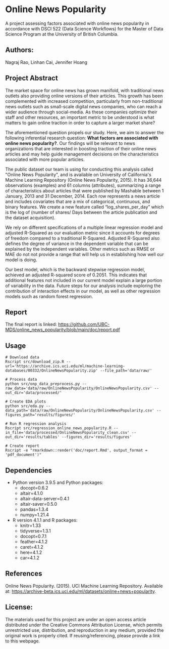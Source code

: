 # Online News Popularity

A project assessing factors associated with online news popularity in accordance with DSCI 522 (Data Science Workflows) for the Master of Data Science Program at the University of British Columbia.

## Authors: 

Nagraj Rao, Linhan Cai, Jennifer Hoang


## Project Abstract

The market space for online news has grown manifold, with traditional news outlets 
also providing online versions of their articles. This growth has been complemented 
with increased competition, particularly from non-traditional news outlets 
such as small-scale digital news companies, who can reach a wider audience through social-media. As these companies optimize their staff and other resources, an important metric to be understood is what matters to gain online traction in order to capture a larger market share? 

The aforementioned question propels our study. Here, we aim to answer the following inferential research question: **What factors are associated with online news popularity?**. 
Our findings will be relevant to news organizations that are interested in boosting traction of their online news articles and may help guide management decisions on the characteristics associated with more popular articles. 

The public dataset our team is using for conducting this analysis called "Online News Popularity", and is available on University of California's Machine Learning Repository (Online News Popularity, 2015). It has 36,644 observations (examples) and 61 columns (attributes), summarizing a range of characteristics about articles that were published by Mashable between 1 January, 2013 and 31 December, 2014. Each row represents a news article and includes covariates that are a mix of categorical, continuous, and binary features. We create a new feature called “log_shares_per_day” which is the log of (number of shares/ Days between the article publication and the dataset acquisition). 

We rely on different specifications of a multiple linear regression model and adjusted R-Squared as our evaluation metric since it accounts for degrees of freedom compared to a traditional R-Squared. Adjusted R-Squared also defines the degree of variance in the dependent variable that can be explained by the independent variables. Other metrics such as RMSE or MAE do not not provide a range that will help us in establishing how well our model is doing.  

Our best model, which is the backward stepwise regression model, achieved an adjusted R-squared score of 0.2051. This indicates that additional features not included in our current model explain a large portion of variability in the data. Future steps for our analysis include exploring the contribution of interaction effects in our model, as well as other regression models such as random forest regression. 

## Report

The final report is linked: https://github.com/UBC-MDS/online_news_popularity/blob/main/doc/report.pdf

## Usage

```
# Download data
Rscript src/download_zip.R --url='https://archive.ics.uci.edu/ml/machine-learning-databases/00332/OnlineNewsPopularity.zip' --file_path='data/raw/'

# Process data
python src/onp_data_preprocess.py --raw_data='data/raw/OnlineNewsPopularity/OnlineNewsPopularity.csv' --out_dir='data/processed/'

# Create EDA plots
python src/eda.py --data_path='data/raw/OnlineNewsPopularity/OnlineNewsPopularity.csv' --figures_path='results/figures/'

# Run R regression analysis
Rscript src/regression_online_news_popularity.R --in_file='data/processed/OnlineNewsPopularity_clean.csv' --out_dir='results/tables' --figures_dir='results/figures'

# Create report
Rscript -e "rmarkdown::render('doc/report.Rmd', output_format = 'pdf_document')"
```

## Dependencies
- Python version 3.9.5 and Python packages:
  - docopt=0.6.2
  - altair=4.1.0
  - altair-data-server=0.4.1
  - altair-saver=0.5.0
  - pandas=1.3.4
  - numpy=1.21.4
- R version 4.1.1 and R packages:
  - knitr=1.33
  - tidyverse=1.3.1
  - docopt=0.7.1
  - feather=4.1.2
  - caret=4.1.2
  - here=4.1.2
  - car=4.1.2

## References

Online News Popularity. (2015). UCI Machine Learning Repository. Available at: https://archive-beta.ics.uci.edu/ml/datasets/online+news+popularity.

## License:

The materials used for this project are under an open access article distributed under the Creative Commons Attribution License, which permits unrestricted use, distribution, and reproduction in any medium, provided the original work is properly cited. If reusing/referencing, please provide a link to this webpage.


